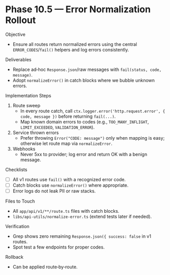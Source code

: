 # Phase 10.5 — Error Normalization Rollout

Objective
- Ensure all routes return normalized errors using the central `ERROR_CODES`/`fail()` helpers and log errors consistently.

Deliverables
- Replace ad‑hoc `Response.json`/raw messages with `fail(status, code, message)`.
- Adopt `normalizeError()` in catch blocks where we bubble unknown errors.

Implementation Steps
1) Route sweep
   - In every route catch, call `ctx.logger.error('http.request.error', { code, message })` before returning `fail(...)`.
   - Map known domain errors to codes (e.g., `TOO_MANY_INFLIGHT`, `LIMIT_EXCEEDED`, `VALIDATION_ERROR`).
2) Service thrown errors
   - Prefer throwing `Error("CODE: message")` only when mapping is easy; otherwise let route map via `normalizeError`.
3) Webhooks
   - Never 5xx to provider; log error and return OK with a benign message.

Checklists
- [ ] All v1 routes use `fail()` with a recognized error code.
- [ ] Catch blocks use `normalizeError()` where appropriate.
- [ ] Error logs do not leak PII or raw stacks.

Files to Touch
- All `app/api/v1/**/route.ts` files with catch blocks.
- `libs/api-utils/normalize-error.ts` (extend tests later if needed).

Verification
- Grep shows zero remaining `Response.json({ success: false` in v1 routes.
- Spot test a few endpoints for proper codes.

Rollback
- Can be applied route‑by‑route.

